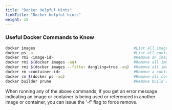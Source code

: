 ```yaml
---
title: "Docker Helpful Hints"
linkTitle: "Docker helpful hints"
weight: 15
---
```


### Useful Docker Commands to Know
```bash
docker images                                           #List all images
docker ps -a                                            #List all containers, both running and stopped
docker rmi <image-id>                                   #Remove an image
docker rmi $(docker images -aq)                         #Remove all images
docker rmi $(docker images --filter dangling=true -aq)  #Remove all images with tag <none>
docker rm <container-id>                                #Remove a container
docker rm $(docker ps -aq)                              #Remove all containers
docker builder prune                                    #Remove build cache

```
When running any of the above commands, if you get an error message indicating an image or container is being used or referenced in another image or container, you can issue the '-f' flag to force remove.

